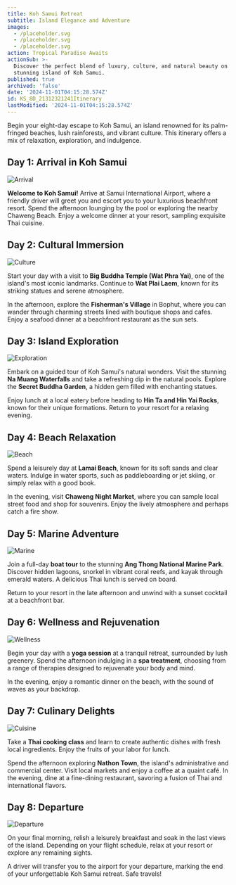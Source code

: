```yaml
---
title: Koh Samui Retreat
subtitle: Island Elegance and Adventure
images:
  - /placeholder.svg
  - /placeholder.svg
  - /placeholder.svg
action: Tropical Paradise Awaits
actionSub: >-
  Discover the perfect blend of luxury, culture, and natural beauty on the
  stunning island of Koh Samui.
published: true
archived: 'false'
date: '2024-11-01T04:15:28.574Z'
id: KS_8D_21312321241Itinerary
lastModified: '2024-11-01T04:15:28.574Z'
---
```


Begin your eight-day escape to Koh Samui, an island renowned for its palm-fringed beaches, lush rainforests, and vibrant culture. This itinerary offers a mix of relaxation, exploration, and indulgence.

## Day 1: Arrival in Koh Samui

![Arrival](/placeholder.svg)

**Welcome to Koh Samui!** Arrive at Samui International Airport, where a friendly driver will greet you and escort you to your luxurious beachfront resort. Spend the afternoon lounging by the pool or exploring the nearby Chaweng Beach. Enjoy a welcome dinner at your resort, sampling exquisite Thai cuisine.

## Day 2: Cultural Immersion

![Culture](/placeholder.svg)

Start your day with a visit to **Big Buddha Temple (Wat Phra Yai)**, one of the island's most iconic landmarks. Continue to **Wat Plai Laem**, known for its striking statues and serene atmosphere.

In the afternoon, explore the **Fisherman's Village** in Bophut, where you can wander through charming streets lined with boutique shops and cafes. Enjoy a seafood dinner at a beachfront restaurant as the sun sets.

## Day 3: Island Exploration

![Exploration](/placeholder.svg)

Embark on a guided tour of Koh Samui's natural wonders. Visit the stunning **Na Muang Waterfalls** and take a refreshing dip in the natural pools. Explore the **Secret Buddha Garden**, a hidden gem filled with enchanting statues.

Enjoy lunch at a local eatery before heading to **Hin Ta and Hin Yai Rocks**, known for their unique formations. Return to your resort for a relaxing evening.

## Day 4: Beach Relaxation

![Beach](/placeholder.svg)

Spend a leisurely day at **Lamai Beach**, known for its soft sands and clear waters. Indulge in water sports, such as paddleboarding or jet skiing, or simply relax with a good book.

In the evening, visit **Chaweng Night Market**, where you can sample local street food and shop for souvenirs. Enjoy the lively atmosphere and perhaps catch a fire show.

## Day 5: Marine Adventure

![Marine](/placeholder.svg)

Join a full-day **boat tour** to the stunning **Ang Thong National Marine Park**. Discover hidden lagoons, snorkel in vibrant coral reefs, and kayak through emerald waters. A delicious Thai lunch is served on board.

Return to your resort in the late afternoon and unwind with a sunset cocktail at a beachfront bar.

## Day 6: Wellness and Rejuvenation

![Wellness](/placeholder.svg)

Begin your day with a **yoga session** at a tranquil retreat, surrounded by lush greenery. Spend the afternoon indulging in a **spa treatment**, choosing from a range of therapies designed to rejuvenate your body and mind.

In the evening, enjoy a romantic dinner on the beach, with the sound of waves as your backdrop.

## Day 7: Culinary Delights

![Cuisine](/placeholder.svg)

Take a **Thai cooking class** and learn to create authentic dishes with fresh local ingredients. Enjoy the fruits of your labor for lunch.

Spend the afternoon exploring **Nathon Town**, the island's administrative and commercial center. Visit local markets and enjoy a coffee at a quaint café. In the evening, dine at a fine-dining restaurant, savoring a fusion of Thai and international flavors.

## Day 8: Departure

![Departure](/placeholder.svg)

On your final morning, relish a leisurely breakfast and soak in the last views of the island. Depending on your flight schedule, relax at your resort or explore any remaining sights.

A driver will transfer you to the airport for your departure, marking the end of your unforgettable Koh Samui retreat. Safe travels!
